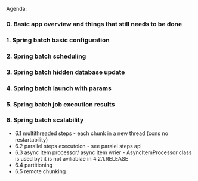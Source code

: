 Agenda:

### 0. Basic app overview and things that still needs to be done
### 1. Spring batch basic configuration 
### 2. Spring batch scheduling 
### 3. Spring batch hidden  database update
### 4. Spring batch launch with params 
### 5. Spring batch job execution results
### 6. Spring batch scalability 

* 6.1 multithreaded steps - each chunk in a new thread (cons no restartability)
* 6.2 parallel steps executoion - see paralel steps api
* 6.3 async item processor/ async item wrier - AsyncItemProcessor class is used byt it is not aviliablae in  4.2.1.RELEASE
* 6.4 partitioning
* 6.5 remote chunking


